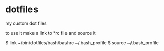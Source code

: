 dotfiles
========

my custom dot files

to use it make a link to *rc file and source it

$ link ~/bin/dotfiles/bash/bashrc ~/.bash_profile
$ source ~/.bash_profile
